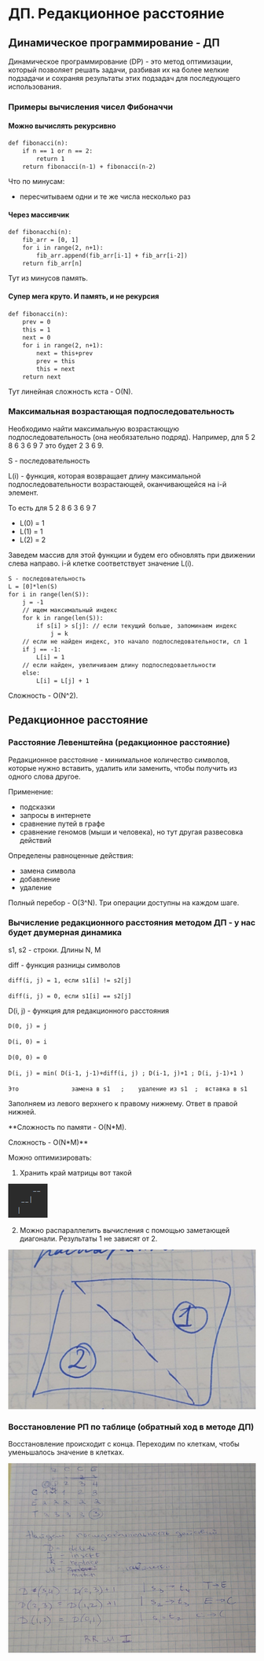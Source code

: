 # ДП. Редакционное расстояние
## Динамическое программирование - ДП

Динамическое программирование (DP) - это метод оптимизации, который позволяет решать задачи, разбивая их на более мелкие подзадачи и сохраняя результаты этих подзадач для последующего
использования.

### Примеры вычисления чисел Фибоначчи
#### Можно вычислять рекурсивно

    def fibonacci(n):
        if n == 1 or n == 2:
            return 1
        return fibonacci(n-1) + fibonacci(n-2)


Что по минусам:
* пересчитываем одни и те же числа несколько раз


#### Через массивчик


    def fibonacchi(n):
        fib_arr = [0, 1]
        for i in range(2, n+1):
            fib_arr.append(fib_arr[i-1] + fib_arr[i-2])
        return fib_arr[n]


Тут из минусов память.

#### Супер мега круто. И память, и не рекурсия

    def fibonacci(n):
        prev = 0
        this = 1
        next = 0
        for i in range(2, n+1):
            next = this+prev
            prev = this
            this = next
        return next


Тут линейная сложность кста - O(N).


### Максимальная возрастающая подпоследовательность

Необходимо найти максимальную возрастающую подпоследовательность (она необязательно подряд). Например, для 5 2 8 6 3 6 9 7 это будет 2 3 6 9.

S - последовательность

L(i) - функция, которая возвращает длину максимальной подпоследовательности возрастающей, оканчивающейся на i-й элемент.

То есть для 5 2 8 6 3 6 9 7
* L(0) = 1
* L(1) = 1
* L(2) = 2

Заведем массив для этой функции и будем его обновлять при движении слева направо. i-й клетке соответствует значение L(i).


    S - последовательность
    L = [0]*len(S)
    for i in range(len(S)):
        j = -1
        // ищем максимальный индекс
        for k in range(len(S)):
            if s[i] > s[j]: // если текущий больше, запоминаем индекс
                j = k
        // если не найден индекс, это начало подпоследовательности, сл 1
        if j == -1:
            L[i] = 1
        // если найден, увеличиваем длину подпоследоваетльности
        else:
            L[i] = L[j] + 1


Сложность - O(N^2).

## Редакционное расстояние
### Расстояние Левенштейна (редакционное расстояние)
Редакционное расстояние - минимальное количество символов, которые нужно вставить, удалить или заменить, чтобы получить из одного слова другое.

Применение:
* подсказки
* запросы в интернете
* сравнение путей в графе
* сравнение геномов (мыши и человека), но тут другая развесовка действий

Определены равноценные действия:
* замена символа
* добавление
* удаление

Полный перебор - O(3^N). Три операции доступны на каждом шаге.

### Вычисление редакционного расстояния методом ДП - у нас будет двумерная динамика
s1, s2 - строки. Длины N, M

diff - функция разницы символов

    diff(i, j) = 1, если s1[i] != s2[j]
    
    diff(i, j) = 0, если s1[i] == s2[j]

D(i, j) - функция для редакционного расстояния

    D(0, j) = j
    
    D(i, 0) = i
    
    D(0, 0) = 0
    
    D(i, j) = min( D(i-1, j-1)+diff(i, j) ; D(i-1, j)+1 ; D(i, j-1)+1 )
    
    Это               замена в s1   ;    удаление из s1  ;  вставка в s1

Заполняем из левого верхнего к правому нижнему. Ответ в правой нижней.

**Сложность по памяти - O(N*M).

Сложность - O(N*M)**

Можно оптимизировать:
1. Хранить край матрицы вот такой

![img.png](imgs/ffffff.png)

2. Можно распараллелить вычисления с помощью заметающей диагонали. Результаты 1 не зависят от 2.

![img_1.png](imgs/fdhfhfd.png)


### Восстановление РП по таблице (обратный ход в методе ДП)

Восстановление происходит с конца. Переходим по клеткам, чтобы уменьшалось значение в клетках. 

![img_2.png](imgs/fnffhf.png)